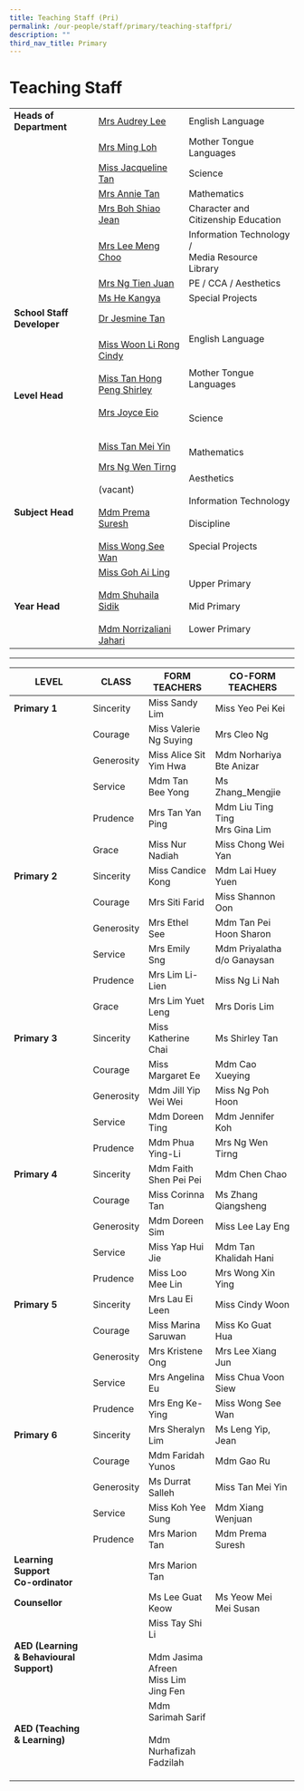 ```yaml
---
title: Teaching Staff (Pri)
permalink: /our-people/staff/primary/teaching-staffpri/
description: ""
third_nav_title: Primary
---
```

# **Teaching Staff**

| 	| 	|  	|
|---	|---	|---	|
| **Heads of Department** | [Mrs Audrey Lee](mailto:lim_ya_qi@moe.edu.sg) | English Language |
|  	| [Mrs Ming Loh](mailto:ming_loh@moe.edu.sg) 	| Mother Tongue Languages 	|
|  	| [Miss Jacqueline Tan](mailto:tan_shiow_yuen_jacqueline@moe.edu.sg) 	| Science 	|
|  	| [Mrs Annie Tan](mailto:tan_kim_neo_annie@moe.edu.sg) 	| Mathematics 	|
|  	| [Mrs Boh Shiao Jean](mailto:lee_shiao_jean@moe.edu.sg) 	| Character and Citizenship Education 	|
|  	| [Mrs Lee Meng Choo](mailto:lim_meng_choo_a@moe.edu.sg) 	| Information Technology /<br>Media Resource Library 	|
|  	| [Mrs Ng Tien Juan](mailto:lim_tien_juan@moe.edu.sg) 	| PE / CCA / Aesthetics 	|
|  	| [Ms He Kangya](mailto:he_kangya@moe.edu.sg) 	| Special Projects 	|
| **School Staff Developer** 	| [Dr Jesmine Tan](mailto:jesmine_tan@moe.edu.sg) 	|  	|
| **Level Head** 	| [Miss Woon Li Rong Cindy](mailto:woon_li_rong_cindy@moe.edu.sg)<br><br>[Miss Tan Hong Peng Shirley](mailto:tan_hong_peng_shirley@moe.edu.sg)<br><br>[Mrs Joyce Eio](mailto:zhuang_huining_joyce@moe.edu.sg)<br><br><br>[Miss Tan Mei Yin](tan_mei_yin_a@moe.edu.sg) 	| English Language<br><br><br>Mother Tongue Languages<br><br><br>Science<br><br><br>Mathematics 	|
| **Subject Head** 	| [Mrs Ng Wen Tirng](mailto:yang_wen_tirng@moe.edu.sg)<br><br>(vacant)<br><br>[Mdm Prema Suresh](mailto:prema_prabhakaran@moe.edu.sg)<br><br>[Miss Wong See Wan](mailto:wong_see_wan@moe.edu.sg) 	| Aesthetics<br><br>Information Technology<br><br>Discipline<br><br>Special Projects 	|
| **Year Head** 	| [Miss Goh Ai Ling](mailto:goh_ai_ling@moe.edu.sg)<br><br>[Mdm Shuhaila Sidik](mailto:shuhaila_sidik@moe.edu.sg)<br><br>[Mdm Norrizaliani Jahari](mailto:norrizaliani_jahari@moe.edu.sg) 	| Upper Primary<br><br>Mid Primary<br><br>Lower Primary 	|

-----------------------------------------------------------------------




| **LEVEL** 	| CLASS 	| FORM TEACHERS 	| CO-FORM TEACHERS 	|
|---	|---	|---	|---	|
| **Primary 1** 	| Sincerity 	| Miss Sandy Lim 	| Miss Yeo Pei Kei 	|
|  	| Courage 	| Miss Valerie Ng Suying 	| Mrs Cleo Ng 	|
|  	| Generosity 	| Miss Alice Sit Yim Hwa 	| Mdm Norhariya Bte Anizar 	|
|  	| Service 	| Mdm Tan Bee Yong 	| Ms Zhang_Mengjie 	|
|  	| Prudence 	| Mrs Tan Yan Ping 	| Mdm Liu Ting Ting<br>Mrs Gina Lim 	|
|  	| Grace 	| Miss Nur Nadiah 	| Miss Chong Wei Yan 	|
| **Primary 2** 	| Sincerity 	| Miss Candice Kong 	| Mdm Lai Huey Yuen 	|
|  	| Courage 	| Mrs Siti Farid 	| Miss Shannon Oon 	|
|  	| Generosity 	| Mrs Ethel See 	| Mdm Tan Pei Hoon Sharon 	|
|  	| Service 	| Mrs Emily Sng 	| Mdm Priyalatha d/o Ganaysan 	|
|  	| Prudence 	| Mrs Lim Li-Lien 	| Miss Ng Li Nah 	|
|  	| Grace 	| Mrs Lim Yuet Leng 	| Mrs Doris Lim 	|
| **Primary 3** 	| Sincerity 	| Miss Katherine Chai 	| Ms Shirley Tan 	|
|  	| Courage 	| Miss Margaret Ee 	| Mdm Cao Xueying 	|
|  	| Generosity 	| Mdm Jill Yip Wei Wei 	| Miss Ng Poh Hoon 	|
|  	| Service 	| Mdm Doreen Ting 	| Mdm Jennifer Koh 	|
|  	| Prudence 	| Mdm Phua Ying-Li 	| Mrs Ng Wen Tirng 	|
| **Primary 4** 	| Sincerity 	| Mdm Faith Shen Pei Pei 	| Mdm Chen Chao 	|
|  	| Courage 	| Miss Corinna Tan 	| Ms Zhang Qiangsheng 	|
|  	| Generosity 	| Mdm Doreen Sim 	| Miss Lee Lay Eng 	|
|  	| Service 	| Miss Yap Hui Jie 	| Mdm Tan Khalidah Hani 	|
|  	| Prudence 	| Miss Loo Mee Lin 	| Mrs Wong Xin Ying 	|
| **Primary 5** 	| Sincerity 	| Mrs Lau Ei Leen 	| Miss Cindy Woon 	|
|  	| Courage 	| Miss Marina Saruwan 	| Miss Ko Guat Hua 	|
|  	| Generosity 	| Mrs Kristene Ong 	| Mrs Lee Xiang Jun 	|
|  	| Service 	| Mrs Angelina Eu 	| Miss Chua Voon Siew 	|
|  	| Prudence 	| Mrs Eng Ke-Ying 	| Miss Wong See Wan 	|
| **Primary 6** 	| Sincerity 	| Mrs Sheralyn Lim 	| Ms Leng Yip, Jean 	|
|  	| Courage 	| Mdm Faridah Yunos 	| Mdm Gao Ru 	|
|  	| Generosity 	| Ms Durrat Salleh 	| Miss Tan Mei Yin 	|
|  	| Service 	| Miss Koh Yee Sung 	| Mdm Xiang Wenjuan 	|
|  	| Prudence 	| Mrs Marion Tan 	| Mdm Prema Suresh 	|
| **Learning Support<br>Co-ordinator** 	|  	| Mrs Marion Tan 	|  	|
| **Counsellor** 	|  	| Ms Lee Guat Keow 	| Ms Yeow Mei Mei Susan 	|
| **AED (Learning & Behavioural Support)** 	|  	| Miss Tay Shi Li<br><br>Mdm Jasima Afreen<br>Miss Lim Jing Fen 	|  	|
| **AED (Teaching & Learning)** 	|  	| Mdm Sarimah Sarif<br><br>Mdm Nurhafizah Fadzilah 	|  	|
|  	|  	|  	|  	|
|  	|  	|  	|  	|
|  	|  	|  	|  	|